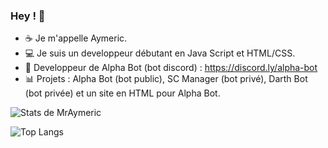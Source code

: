 ### Hey ! 👋

- ☕ Je m'appelle Aymeric.
- 💻 Je suis un developpeur débutant en Java Script et HTML/CSS.
- 🤖 Developpeur de Alpha Bot (bot discord) : https://discord.ly/alpha-bot
- 📊 Projets : Alpha Bot (bot public), SC Manager (bot privé), Darth Bot (bot privée) et un site en HTML pour Alpha Bot.

![Stats de MrAymeric](https://github-readme-stats.vercel.app/api?username=MrAymeric&show_icons=true&theme=cobalt)

![Top Langs](https://github-readme-stats.vercel.app/api/top-langs/?username=MrAymeric)
